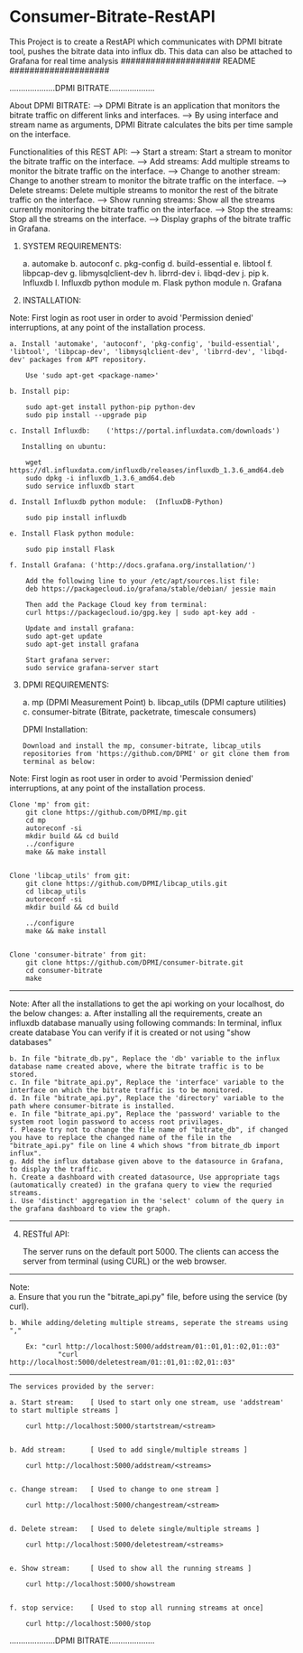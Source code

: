 # Consumer-Bitrate-RestAPI
This Project is to create a RestAPI which communicates with DPMI bitrate tool, pushes the bitrate data into influx db. This data can also be attached to Grafana for real time analysis
 ####################   README   ####################

 ....................DPMI BITRATE....................                                         

												                                                    
 About DPMI BITRATE:
	--> DPMI Bitrate is an application that monitors the bitrate traffic on different links and interfaces.
	--> By using interface and stream name as arguments, DPMI Bitrate calculates the bits per time sample on the interface.

 Functionalities of this REST API:
	--> Start a stream: Start a stream to monitor the bitrate traffic on the interface.
	--> Add streams: Add multiple streams to monitor the bitrate traffic on the interface.
	--> Change to another stream: Change to another stream to monitor the bitrate traffic on the interface.
	--> Delete streams: Delete multiple streams to monitor the rest of the bitrate traffic on the interface.
	--> Show running streams: Show all the streams currently monitoring the bitrate traffic on the interface.
	--> Stop the streams: Stop all the streams on the interface.
	--> Display graphs of the bitrate traffic in Grafana.

 1. SYSTEM REQUIREMENTS:

	a. automake
	b. autoconf
	c. pkg-config
	d. build-essential
	e. libtool
	f. libpcap-dev
	g. libmysqlclient-dev
	h. librrd-dev
	i. libqd-dev
	j. pip
	k. Influxdb 
	l. Influxdb python module
	m. Flask python module 
	n. Grafana

 2. INSTALLATION:

 Note: First login as root user in order to avoid 'Permission denied' interruptions, at any point of the installation process.

	a. Install 'automake', 'autoconf', 'pkg-config', 'build-essential', 'libtool', 'libpcap-dev', 'libmysqlclient-dev', 'librrd-dev', 'libqd-dev' packages from APT repository.
	
		Use 'sudo apt-get <package-name>'

	b. Install pip:
	
		sudo apt-get install python-pip python-dev
		sudo pip install --upgrade pip 
	
	c. Install Influxdb:	('https://portal.influxdata.com/downloads')
	
	   Installing on ubuntu:
	
		wget https://dl.influxdata.com/influxdb/releases/influxdb_1.3.6_amd64.deb
		sudo dpkg -i influxdb_1.3.6_amd64.deb
		sudo service influxdb start
	
	d. Install Influxdb python module:	(InfluxDB-Python)
	
		sudo pip install influxdb
	
	e. Install Flask python module:
	
		sudo pip install Flask
	
	f. Install Grafana:	('http://docs.grafana.org/installation/')
	
		Add the following line to your /etc/apt/sources.list file:
		deb https://packagecloud.io/grafana/stable/debian/ jessie main
	
		Then add the Package Cloud key from terminal:
		curl https://packagecloud.io/gpg.key | sudo apt-key add -

		Update and install grafana:
		sudo apt-get update
		sudo apt-get install grafana
	
		Start grafana server:
		sudo service grafana-server start
	
	
 3. DPMI REQUIREMENTS:

	a. mp (DPMI Measurement Point)
	b. libcap_utils (DPMI capture utilities)
	c. consumer-bitrate (Bitrate, packetrate, timescale consumers) 


	DPMI Installation:

		Download and install the mp, consumer-bitrate, libcap_utils repositories from 'https://github.com/DPMI' or git clone them from terminal as below:

 Note: First login as root user in order to avoid 'Permission denied' interruptions, at any point of the installation process.

	Clone 'mp' from git:
		git clone https://github.com/DPMI/mp.git
		cd mp
		autoreconf -si
		mkdir build && cd build 
		../configure
		make && make install


   	Clone 'libcap_utils' from git:
		git clone https://github.com/DPMI/libcap_utils.git
		cd libcap_utils
		autoreconf -si
		mkdir build && cd build

		../configure
		make && make install


   	Clone 'consumer-bitrate' from git:
		git clone https://github.com/DPMI/consumer-bitrate.git
		cd consumer-bitrate
		make

 ***********************************************************************************
 Note: After all the installations to get the api working on your localhost, do the below changes:
	a. After installing all the requirements, create an influxdb database manually using following commands:
		In terminal,
			influx
			create database <database name> 
		You can verify if it is created or not using "show databases"
	
	b. In file "bitrate_db.py", Replace the 'db' variable to the influx database name created above, where the bitrate traffic is to be stored.
	c. In file "bitrate_api.py", Replace the 'interface' variable to the interface on which the bitrate traffic is to be monitored.
	d. In file "bitrate_api.py", Replace the 'directory' variable to the path where consumer-bitrate is installed.
	e. In file "bitrate_api.py", Replace the 'password' variable to the system root login password to access root privilages.
	f. Please try not to change the file name of "bitrate_db", if changed you have to replace the changed name of the file in the "bitrate_api.py" file on line 4 which shows "from bitrate_db import influx".
	g. Add the influx database given above to the datasource in Grafana, to display the traffic.
	h. Create a dashboard with created datasource, Use appropriate tags (automatically created) in the grafana query to view the requried streams.
	i. Use 'distinct' aggregation in the 'select' column of the query in the grafana dashboard to view the graph.

 ***********************************************************************************




 4. RESTful API:

	The server runs on the default port 5000. The clients can access the server from terminal (using CURL) or the web browser.


 **********************************************************************************
 Note:	
	a. Ensure that you run the "bitrate_api.py" file, before using the service (by curl).
 
	b. While adding/deleting multiple streams, seperate the streams using ","

		Ex: "curl http://localhost:5000/addstream/01::01,01::02,01::03"
	    	    "curl http://localhost:5000/deletestream/01::01,01::02,01::03"		
 **********************************************************************************

	The services provided by the server:
	
	a. Start stream:	[ Used to start only one stream, use 'addstream' to start multiple streams ]

		curl http://localhost:5000/startstream/<stream>


	b. Add stream:		[ Used to add single/multiple streams ]

		curl http://localhost:5000/addstream/<streams>


	c. Change stream: 	[ Used to change to one stream ]

		curl http://localhost:5000/changestream/<stream>


	d. Delete stream:	[ Used to delete single/multiple streams ]

		curl http://localhost:5000/deletestream/<streams>


	e. Show stream:		[ Used to show all the running streams ]

		curl http://localhost:5000/showstream


	f. stop service:	[ Used to stop all running streams at once]

		curl http://localhost:5000/stop





 ....................DPMI BITRATE....................                                         



